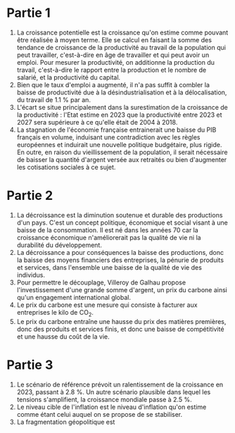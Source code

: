 # Partie 1
1. La croissance potentielle est la croissance qu'on estime comme pouvant être réalisée à moyen terme. Elle se calcul en faisant la somme des tendance de croissance de la productivité au travail de la population qui peut travailler, c'est-à-dire en âge de travailler et qui peut avoir un emploi.
   Pour mesurer la productivité, on additionne la production du travail, c'est-à-dire le rapport entre la production et le nombre de salarié, et la productivité du capital.
3. Bien que le taux d'emploi a augmenté, il n'a pas suffit à combler la baisse de productivité due à la désindustrialisation et à la délocalisation, du travail de 1.1 % par an.
4. L'écart se situe principalement dans la surestimation de la croissance de la productivité : l'Etat estime en 2023 que la productivité entre 2023 et 2027 sera supérieure à ce qu'elle était de 2004 à 2018. 
5. La stagnation de l'économie française entrainerait une baisse du PIB français en volume, induisant une contradiction avec les règles européennes et induirait une nouvelle politique budgétaire, plus rigide. En outre, en raison du vieillissement de la population, il serait nécessaire de baisser la quantité d'argent versée aux retraités ou bien d'augmenter les cotisations sociales à ce sujet. 
# Partie 2
1. La décroissance est la diminution soutenue et durable des productions d'un pays. C'est un concept politique, économique et social visant à une baisse de la consommation. Il est né dans les années 70 car la croissance économique n'améliorerait pas la qualité de vie ni la durabilité du développement.
2. La décroissance a pour conséquences la baisse des productions, donc la baisse des moyens financiers des entreprises, la pénurie de produits et services, dans l'ensemble une baisse de la qualité de vie des individus.
3. Pour permettre le découplage, Villeroy de Galhau propose l'investissement d'une grande somme d'argent, un prix du carbone ainsi qu'un engagement international global.
4. Le prix du carbone est une mesure qui consiste à facturer aux entreprises le kilo de CO<sub>2</sub>.
5. Le prix du carbone entraîne une hausse du prix des matières premières, donc des produits et services finis, et donc une baisse de compétitivité et une hausse du coût de la vie.
# Partie 3
1. Le scénario de référence prévoit un ralentissement de la croissance en 2023, passant à 2.8 %. Un autre scénario plausible dans lequel les tensions s'amplifient, la croissance mondiale passe à 2.5 %.
2. Le niveau cible de l'inflation est le niveau d'inflation qu'on estime comme étant celui auquel on se propose de se stabiliser.
3. La fragmentation géopolitique est 